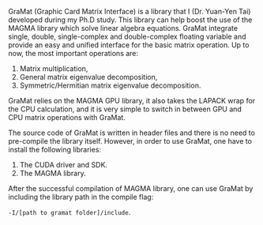 GraMat (Graphic Card Matrix Interface) is a library that I (Dr. Yuan-Yen Tai) developed during my Ph.D study. This library can help boost the use of the MAGMA library which solve linear algebra equations. GraMat integrate single, double, single-complex and double-complex floating variable and provide an easy and unified interface for the basic matrix operation.
Up to now, the most important operations are:
1. Matrix multiplication,
2. General matrix eigenvalue decomposition,
3. Symmetric/Hermitian matrix eigenvalue decomposition.

GraMat relies on the MAGMA GPU library, it also takes the LAPACK wrap for the CPU calculation, and it is very simple to switch in between GPU and CPU matrix operations with GraMat.

The source code of GraMat is written in header files and there is no need to pre-compile the library itself. However, in order to use GraMat, one have to install the following libraries:

1. The CUDA driver and SDK.
2. The MAGMA library.

After the successful compilation of MAGMA library, one can use GraMat by including the library path in the compile flag: 

`-I/[path to gramat folder]/include`.
